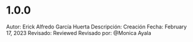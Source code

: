 # 1.0.0

Autor: Erick Alfredo García Huerta
Descripción: Creación
Fecha: February 17, 2023
Revisado: Reviewed
Revisado por: @Monica Ayala